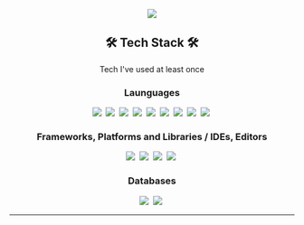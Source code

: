 <p align="center">
<img src="https://capsule-render.vercel.app/api?type=waving&color=timeGradient&height=200&section=header&text=Suptudy%20Develop&fontSize=70&animation=twinkling" />
</p>

<h2 align="center"><b>🛠 Tech Stack 🛠</b></h2>
<p align="center">
  Tech I've used at least once<br>
</p>
<h3 align="center"><b>Launguages</b></h3>
<p align="center">
  <img src="https://img.shields.io/badge/html5-%23E34F26.svg?style=for-the-badge&logo=html5&logoColor=white"/></a>&nbsp 
  <img src="https://img.shields.io/badge/css3-%231572B6.svg?style=for-the-badge&logo=css3&logoColor=white"/></a>&nbsp 
  <img src="https://img.shields.io/badge/c-%2300599C.svg?style=for-the-badge&logo=c&logoColor=white"/></a>&nbsp 
  <img src="https://img.shields.io/badge/c++-%2300599C.svg?style=for-the-badge&logo=c%2B%2B&logoColor=white"/></a>&nbsp 
  <img src="https://img.shields.io/badge/python-3670A0?style=for-the-badge&logo=python&logoColor=ffdd54"/></a>&nbsp 
  <img src="https://img.shields.io/badge/java-%23ED8B00.svg?style=for-the-badge&logo=java&logoColor=white"/></a>&nbsp
  <img src="https://img.shields.io/badge/javascript-%23323330.svg?style=for-the-badge&logo=javascript&logoColor=%23F7DF1E"/></a>&nbsp
  <img src="https://img.shields.io/badge/php-%23777BB4.svg?style=for-the-badge&logo=php&logoColor=white"/></a>&nbsp
  <img src="https://img.shields.io/badge/kotlin-%230095D5.svg?style=for-the-badge&logo=kotlin&logoColor=white"/></a>&nbsp
</p>
<h3 align="center"><b>Frameworks, Platforms and Libraries / IDEs, Editors</b></h3>
<p align="center">
   <img src="https://img.shields.io/badge/jupyter-%23FA0F00.svg?style=for-the-badge&logo=jupyter&logoColor=white"/></a>&nbsp
   <img src="https://img.shields.io/badge/pycharm-143?style=for-the-badge&logo=pycharm&logoColor=black&color=black&labelColor=green"/></a>&nbsp
   <img src="https://img.shields.io/badge/Anaconda-%2344A833.svg?style=for-the-badge&logo=anaconda&logoColor=white"/></a>&nbsp
   <img src="https://img.shields.io/badge/node.js-6DA55F?style=for-the-badge&logo=node.js&logoColor=white"/></a>&nbsp
</p>
<h3 align="center"><b>Databases</b></h3>
<p align="center">
   <img src="https://img.shields.io/badge/MariaDB-003545?style=for-the-badge&logo=mariadb&logoColor=white"/></a>&nbsp
   <img src="https://img.shields.io/badge/mysql-%2300f.svg?style=for-the-badge&logo=mysql&logoColor=white"/></a>&nbsp
</p>
<hr>
<!---
suptudy/suptudy is a ✨ special ✨ repository because its `README.md` (this file) appears on your GitHub profile.
You can click the Preview link to take a look at your changes.
--->
